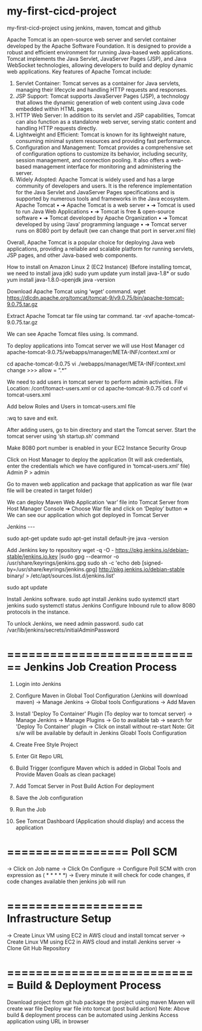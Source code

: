 # my-first-cicd-project
my-first-cicd-project using jenkins, maven, tomcat and github

Apache Tomcat is an open-source web server and servlet container developed by the Apache Software Foundation. It is designed to provide a robust and efficient environment for running Java-based web applications. Tomcat implements the Java Servlet, JavaServer Pages (JSP), and Java WebSocket technologies, allowing developers to build and deploy dynamic web applications.
Key features of Apache Tomcat include:
1.	Servlet Container: Tomcat serves as a container for Java servlets, managing their lifecycle and handling HTTP requests and responses.
2.	JSP Support: Tomcat supports JavaServer Pages (JSP), a technology that allows the dynamic generation of web content using Java code embedded within HTML pages.
3.	HTTP Web Server: In addition to its servlet and JSP capabilities, Tomcat can also function as a standalone web server, serving static content and handling HTTP requests directly.
4.	Lightweight and Efficient: Tomcat is known for its lightweight nature, consuming minimal system resources and providing fast performance.
5.	Configuration and Management: Tomcat provides a comprehensive set of configuration options to customize its behavior, including security, session management, and connection pooling. It also offers a web-based management interface for monitoring and administering the server.
6.	Widely Adopted: Apache Tomcat is widely used and has a large community of developers and users. It is the reference implementation for the Java Servlet and JavaServer Pages specifications and is supported by numerous tools and frameworks in the Java ecosystem.
Apache Tomcat 
•	➔ Apache Tomcat is a web server 
•	➔ Tomcat is used to run Java Web Applications 
•	➔ Tomcat is free & open-source software 
•	➔ Tomcat developed by Apache Organization 
•	➔ Tomcat developed by using ‘Java’ programming language 
•	➔ Tomcat server runs on 8080 port by default (we can change that port in server.xml file) 

Overall, Apache Tomcat is a popular choice for deploying Java web applications, providing a reliable and scalable platform for running servlets, JSP pages, and other Java-based web components.

How to install on Amazon Linux 2 (EC2 Instance)
(Before installing tomcat, we need to install java jdk)
sudo yum update
yum install java-1.8* or sudo yum install java-1.8.0-openjdk
java -version

Download Apache Tomcat using ‘wget’ command.
wget https://dlcdn.apache.org/tomcat/tomcat-9/v9.0.75/bin/apache-tomcat-9.0.75.tar.gz

Extract Apache Tomcat tar file using tar command.
tar -xvf apache-tomcat-9.0.75.tar.gz

We can see Apache Tomcat files using. 
ls command.
 
To deploy applications into Tomcat server we will use Host Manager 
cd apache-tomcat-9.0.75/webapps/manager/META-INF/context.xml 
or

cd apache-tomcat-9.0.75
vi ./webapps/manager/META-INF/context.xml     
change >>> allow =      ”.*”

We need to add users in tomcat server to perform admin activities.
File Location: <tomcat-folder>/conf/tomact-users.xml
or
cd apache-tomcat-9.0.75
cd conf
vi tomcat-users.xml

Add below Roles and Users in tomcat-users.xml file 
<role rolename="manager-gui" /> 
<role rolename="manager-script" /> 
<role rolename="admin-gui" /> 
<user username="tomcat" password="tomcat" roles="manager-gui" /> 
<user username="admin" password="admin" roles="manager-gui,admin-gui,manager-script"/>

:wq to save and exit. 

After adding users, go to bin directory and start the Tomcat server. 
Start the tomcat server using ‘sh startup.sh’ command 

Make 8080 port number is enabled in your EC2 Instance Security Group 

Click on Host Manager to deploy the application (It will ask credentials, enter the credentials which we have configured in ‘tomcat-users.xml’ file) 
Admin 
P > admin







Go to maven web application and package that application as war file (war file will be created in target folder) 

We can deploy Maven Web Application ‘war’ file into Tomcat Server from Host Manager Console 
➔ Choose War file and click on ‘Deploy’ button 
➔ We can see our application which got deployed in Tomcat Server 

 



Jenkins ---

sudo apt-get update
sudo apt-get install default-jre
java -version

Add Jenkins key to repository
wget -q -O - https://pkg.jenkins.io/debian-stable/jenkins.io.key |sudo gpg --dearmor -o /usr/share/keyrings/jenkins.gpg
sudo sh -c 'echo deb [signed-by=/usr/share/keyrings/jenkins.gpg] http://pkg.jenkins.io/debian-stable binary/ > /etc/apt/sources.list.d/jenkins.list'

sudo apt update

Install Jenkins software.
sudo apt install Jenkins
sudo systemctl start jenkins
sudo systemctl status Jenkins
Configure Inbound rule to allow 8080 protocols in the instance.

To unlock Jenkins, we need admin password.
sudo cat /var/lib/jenkins/secrets/initialAdminPassword

============================
Jenkins Job Creation Process
=============================
1) Login into Jenkins

2) Configure Maven in Global Tool Configuration (Jenkins will download maven)
-> Manage Jenkins
-> Global tools Configurations
-> Add Maven

3) Install 'Deploy To Container' Plugin (To deploy war to tomcat server)
-> Manage Jenkins
-> Manage Plugins
-> Go to available tab
-> search for 'Deploy To Container' plugin
-> Click on install without re-start
Note: Git s/w will be available by default in Jenkins Gloabl Tools Configuration
4) Create Free Style Project 
5) Enter Git Repo URL
6) Build Trigger (configure Maven which is added in Global Tools and Provide Maven Goals as clean package)
7) Add Tomcat Server in Post Build Action For deployment
8) Save the Job configuration
9) Run the Job
10) See Tomcat Dashboard (Application should display) and access the application

=================
Poll SCM
==================
-> Click on Job name
-> Click On Configure
-> Configure Poll SCM with cron expression as ( * * * * *)
-> Every minute it will check for code changes, if code changes available then jenkins job will run

===================
Infrastructure Setup 
====================
-> Create Linux VM using EC2 in AWS cloud and install tomcat server
-> Create Linux VM using EC2 in AWS cloud and install Jenkins server
-> Clone Git Hub Repository


===========================
Build & Deployment Process
===========================
Download project from git hub
package the project using maven
Maven will create war file
Deploy war file into tomcat  (post build action)
Note: Above build & deployment process can be automated using Jenkins
Access application using URL in browser
